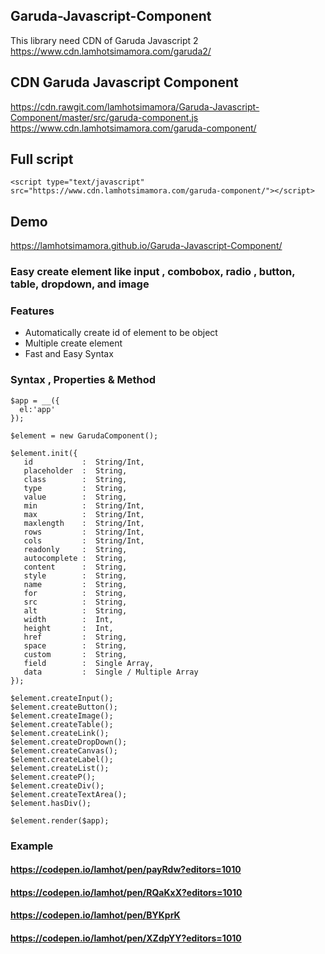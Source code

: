 ## Garuda-Javascript-Component
This library need CDN of Garuda Javascript 2 https://www.cdn.lamhotsimamora.com/garuda2/

## CDN Garuda Javascript Component
https://cdn.rawgit.com/lamhotsimamora/Garuda-Javascript-Component/master/src/garuda-component.js
https://www.cdn.lamhotsimamora.com/garuda-component/

## Full script
```
<script type="text/javascript" src="https://www.cdn.lamhotsimamora.com/garuda-component/"></script>
```

## Demo
https://lamhotsimamora.github.io/Garuda-Javascript-Component/

### Easy create element like input , combobox, radio , button, table, dropdown, and image


### Features
- Automatically create id of element to be object
- Multiple create element
- Fast and Easy Syntax

### Syntax , Properties & Method
```
$app = __({
  el:'app'
});

$element = new GarudaComponent();

$element.init({
   id 		    :  String/Int,
   placeholder  :  String,
   class        :  String,
   type         :  String,
   value        :  String,
   min          :  String/Int,
   max          :  String/Int,
   maxlength    :  String/Int,
   rows         :  String/Int,
   cols         :  String/Int,
   readonly     :  String,
   autocomplete :  String,
   content      :  String,
   style        :  String,
   name         :  String,
   for          :  String,
   src          :  String,
   alt          :  String,
   width        :  Int,
   height       :  Int,
   href         :  String,
   space        :  String,
   custom       :  String,
   field        :  Single Array,
   data         :  Single / Multiple Array
});

$element.createInput();
$element.createButton();
$element.createImage();
$element.createTable();
$element.createLink();
$element.createDropDown();
$element.createCanvas();
$element.createLabel();
$element.createList();
$element.createP();
$element.createDiv();
$element.createTextArea();
$element.hasDiv();

$element.render($app);
```
### Example 
#### https://codepen.io/lamhot/pen/payRdw?editors=1010
#### https://codepen.io/lamhot/pen/RQaKxX?editors=1010
#### https://codepen.io/lamhot/pen/BYKprK
#### https://codepen.io/lamhot/pen/XZdpYY?editors=1010
